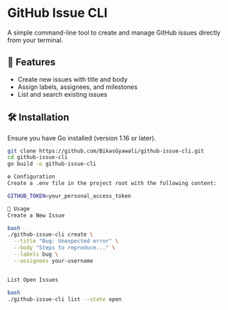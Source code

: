 # GitHub Issue CLI

A simple command-line tool to create and manage GitHub issues directly from your terminal.

## 🚀 Features

- Create new issues with title and body
- Assign labels, assignees, and milestones
- List and search existing issues

## 🛠️ Installation

Ensure you have Go installed (version 1.16 or later).

```bash
git clone https://github.com/BikasGyawali/github-issue-cli.git
cd github-issue-cli
go build -o github-issue-cli

⚙️ Configuration
Create a .env file in the project root with the following content:

GITHUB_TOKEN=your_personal_access_token

🧪 Usage
Create a New Issue

bash
./github-issue-cli create \
  --title "Bug: Unexpected error" \
  --body "Steps to reproduce..." \
  --labels bug \
  --assignees your-username


List Open Issues

bash
./github-issue-cli list --state open
